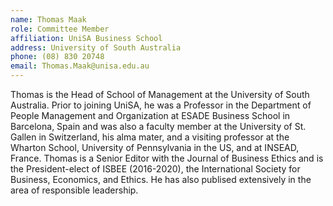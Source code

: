 ```yaml
--- 
name: Thomas Maak   
role: Committee Member 
affiliation: UniSA Business School 
address: University of South Australia 
phone: (08) 830 20748   
email: Thomas.Maak@unisa.edu.au  
--- 
```


Thomas is the Head of School of Management at the University of South Australia.  Prior to joining UniSA, he was a Professor in the Department of People Management and Organization at ESADE Business School in Barcelona, Spain and was also a faculty member at the University of St. Gallen in Switzerland, his alma mater, and a visiting professor at the Wharton School, University of Pennsylvania in the US, and at INSEAD, France. Thomas is a Senior Editor with the Journal of Business Ethics and is the President-elect of ISBEE (2016-2020), the International Society for Business, Economics, and Ethics.  He has also publised extensively in the area of responsible leadership.
